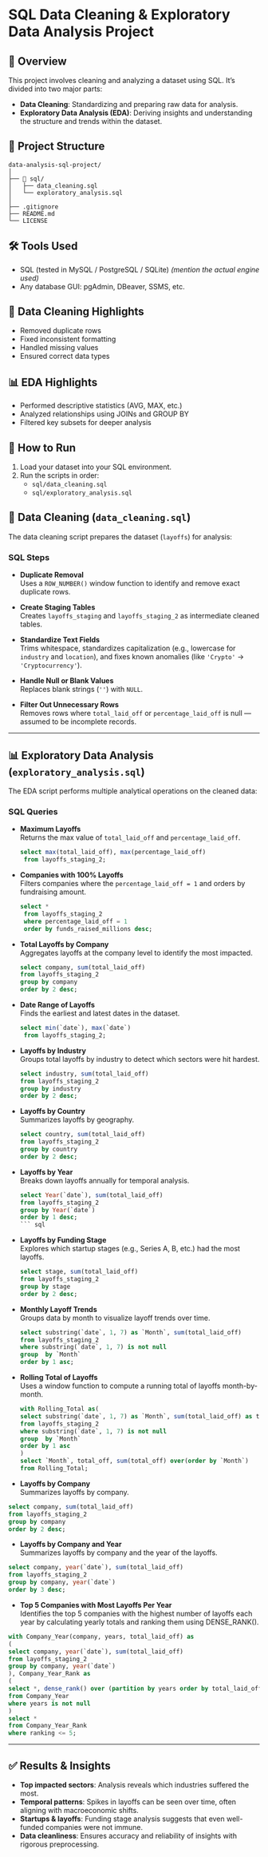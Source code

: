 # SQL Data Cleaning & Exploratory Data Analysis Project

## 📌 Overview
This project involves cleaning and analyzing a dataset using SQL. It’s divided into two major parts:
- **Data Cleaning**: Standardizing and preparing raw data for analysis.
- **Exploratory Data Analysis (EDA)**: Deriving insights and understanding the structure and trends within the dataset.

## 📂 Project Structure
```
data-analysis-sql-project/
│
├── 📁 sql/
│   ├── data_cleaning.sql
│   └── exploratory_analysis.sql
│
├── .gitignore
├── README.md
└── LICENSE              
```

## 🛠️ Tools Used
- SQL (tested in MySQL / PostgreSQL / SQLite) *(mention the actual engine used)*
- Any database GUI: pgAdmin, DBeaver, SSMS, etc.

## 🧹 Data Cleaning Highlights
- Removed duplicate rows
- Fixed inconsistent formatting
- Handled missing values
- Ensured correct data types

## 📊 EDA Highlights
- Performed descriptive statistics (AVG, MAX, etc.)
- Analyzed relationships using JOINs and GROUP BY
- Filtered key subsets for deeper analysis

## 🧾 How to Run
1. Load your dataset into your SQL environment.
2. Run the scripts in order:
   - `sql/data_cleaning.sql`
   - `sql/exploratory_analysis.sql`

## 🧹 Data Cleaning (`data_cleaning.sql`)

The data cleaning script prepares the dataset (`layoffs`) for analysis:

### SQL Steps

- **Duplicate Removal**  
  Uses a `ROW_NUMBER()` window function to identify and remove exact duplicate rows.

- **Create Staging Tables**  
  Creates `layoffs_staging` and `layoffs_staging_2` as intermediate cleaned tables.

- **Standardize Text Fields**  
  Trims whitespace, standardizes capitalization (e.g., lowercase for `industry` and `location`), and fixes known anomalies (like `'Crypto'` → `'Cryptocurrency'`).

- **Handle Null or Blank Values**  
  Replaces blank strings (`''`) with `NULL`.

- **Filter Out Unnecessary Rows**  
  Removes rows where `total_laid_off` or `percentage_laid_off` is null — assumed to be incomplete records.

---

## 📊 Exploratory Data Analysis (`exploratory_analysis.sql`)

The EDA script performs multiple analytical operations on the cleaned data:

### SQL Queries

- **Maximum Layoffs**  
  Returns the max value of `total_laid_off` and `percentage_laid_off`.
  ```sql
  select max(total_laid_off), max(percentage_laid_off)
   from layoffs_staging_2;
  ```

- **Companies with 100% Layoffs**  
  Filters companies where the `percentage_laid_off = 1` and orders by fundraising amount.
  ```sql
  select * 
   from layoffs_staging_2
   where percentage_laid_off = 1
   order by funds_raised_millions desc;
  ```
  

- **Total Layoffs by Company**  
  Aggregates layoffs at the company level to identify the most impacted.
   ```sql
   select company, sum(total_laid_off)
   from layoffs_staging_2
   group by company
   order by 2 desc;
   ```
  

- **Date Range of Layoffs**  
  Finds the earliest and latest dates in the dataset.

  ```sql
  select min(`date`), max(`date`)
   from layoffs_staging_2;
  ```

- **Layoffs by Industry**  
  Groups total layoffs by industry to detect which sectors were hit hardest.
  ```sql
  select industry, sum(total_laid_off)
  from layoffs_staging_2
  group by industry
  order by 2 desc;
  ```
  

- **Layoffs by Country**  
  Summarizes layoffs by geography.
  ```sql
  select country, sum(total_laid_off)
  from layoffs_staging_2
  group by country
  order by 2 desc;  
  ``` 
  

- **Layoffs by Year**  
  Breaks down layoffs annually for temporal analysis.
  ```sql
  select Year(`date`), sum(total_laid_off)
  from layoffs_staging_2
  group by Year(`date`)
  order by 1 desc;
  ``` sql  

- **Layoffs by Funding Stage**  
  Explores which startup stages (e.g., Series A, B, etc.) had the most layoffs.
  ```sql
  select stage, sum(total_laid_off)
  from layoffs_staging_2
  group by stage
  order by 2 desc;
  ```

- **Monthly Layoff Trends**  
  Groups data by month to visualize layoff trends over time.
  ```sql
  select substring(`date`, 1, 7) as `Month`, sum(total_laid_off)
  from layoffs_staging_2
  where substring(`date`, 1, 7) is not null
  group  by `Month`
  order by 1 asc; 
  ```

- **Rolling Total of Layoffs**  
  Uses a window function to compute a running total of layoffs month-by-month.
  ```sql
  with Rolling_Total as(
  select substring(`date`, 1, 7) as `Month`, sum(total_laid_off) as total_off
  from layoffs_staging_2
  where substring(`date`, 1, 7) is not null
  group  by `Month`
  order by 1 asc
  )
  select `Month`, total_off, sum(total_off) over(order by `Month`)
  from Rolling_Total;
  ```

 - **Layoffs by Company**  
  Summarizes layoffs by company.
  ```sql
  select company, sum(total_laid_off)
  from layoffs_staging_2
  group by company
  order by 2 desc;
  ```
 
 - **Layoffs by Company and Year**  
  Summarizes layoffs by company and the year of the layoffs.
  ```sql
  select company, year(`date`), sum(total_laid_off)
  from layoffs_staging_2
  group by company, year(`date`)
  order by 3 desc;
  ```

 - **Top 5 Companies with Most Layoffs Per Year**  
  Identifies the top 5 companies with the highest number of layoffs each year by calculating yearly totals and ranking them using DENSE_RANK().
  ```sql
  with Company_Year(company, years, total_laid_off) as 
  (
  select company, year(`date`), sum(total_laid_off)
  from layoffs_staging_2
  group by company, year(`date`)
  ), Company_Year_Rank as 
  (
  select *, dense_rank() over (partition by years order by total_laid_off desc) as ranking
  from Company_Year
  where years is not null
  )
  select * 
  from Company_Year_Rank
  where ranking <= 5;
  ```

---

## ✅ Results & Insights

- **Top impacted sectors**: Analysis reveals which industries suffered the most.
- **Temporal patterns**: Spikes in layoffs can be seen over time, often aligning with macroeconomic shifts.
- **Startups & layoffs**: Funding stage analysis suggests that even well-funded companies were not immune.
- **Data cleanliness**: Ensures accuracy and reliability of insights with rigorous preprocessing.

